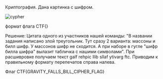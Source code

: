 Криптография. Дана картинка с шифром.

![cypher](https://github.com/s1bbii/ural-cybershit-2024-writeup/blob/877d0865076f05b05bbb7d11adbb633d3d523392/%D0%BE%D1%82%D0%B1%D0%BE%D1%80%D0%BE%D1%87%D0%BD%D1%8B%D0%B5/%D1%84%D0%BE%D1%82%D0%BE%D0%B3%D1%80%D0%B0%D1%84%D0%B8%D0%B8/%D1%88%D0%B0%D1%88%D0%BB%D1%8B%D1%87%D0%BD%D0%B0%D1%8F.jpg)

формат флага CTF{}

Решение: Цитата одного из участников нашей команды: "В названии задания написано злой треугольник. Тут сразу 2 варианта: массоны и билл шифр. У массонов шифр не сходится. А при наборе в гугле "шифр билла шифра" вылазит табличка с нашими символами". При расшивровке получаем текст 
galf rehpic llib sllaf ytivarg ftc. Приводим к правильному формату перепечатов справа налева.

Флаг CTF{GRAVITY_FALLS_BILL_CIPHER_FLAG}
